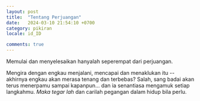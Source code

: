 ```yaml
---
layout: post
title:  "Tentang Perjuangan"
date:   2024-03-10 21:54:10 +0700
category: pikiran
locale: id_ID

comments: true
---
```


Memulai dan menyelesaikan hanyalah seperempat dari perjuangan.<!--more-->

Mengira dengan engkau menjalani, mencapai dan menaklukan itu -- akhirnya engkau akan merasa tenang dan terbebas? Salah, sang badai akan terus menerpamu sampai kapanpun... dan ia senantiasa mengamuk setiap langkahmu. *Maka tegar lah* dan carilah pegangan dalam hidup bila perlu.
